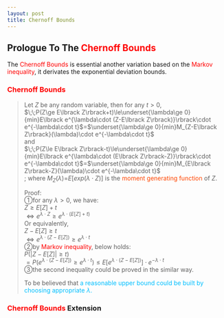 ```yaml
---
layout: post
title: Chernoff Bounds
---
```


## Prologue To The <font color="Red">Chernoff Bounds</font>
<p class="message">
The <font color="Red">Chernoff Bounds</font> is essential another variation based on the <font color="Red">Markov inequality</font>, it derivates the exponential deviation bounds.  
</p>

### <font color="Red">Chernoff Bounds</font>
>Let $Z$ be any random variable, then for any $t>0$,  
>$\;\;P(Z\ge E\lbrack Z\rbrack+t)\le\underset{\lambda\ge 0}{min}E\lbrack e^{\lambda\cdot (Z-E\lbrack Z\rbrack)}\rbrack\cdot e^{-\lambda\cdot t}$=$\underset{\lambda\ge 0}{min}M_{Z-E\lbrack Z\rbrack}(\lambda)\cdot e^{-\lambda\cdot t}$  
>and  
>$\;\;P(Z\le E\lbrack Z\rbrack-t)\le\underset{\lambda\ge 0}{min}E\lbrack e^{\lambda\cdot (E\lbrack Z\rbrack-Z)}\rbrack\cdot e^{-\lambda\cdot t}$=$\underset{\lambda\ge 0}{min}M_{E\lbrack Z\rbrack-Z}(\lambda)\cdot e^{-\lambda\cdot t}$  
>; where $M_{Z}(\lambda)$=$E\lbrack exp(\lambda\cdot Z)\rbrack$ is the <font color="OrangeRed">moment generating function</font> of $Z$.  
>
>Proof:  
>&#10112;for any $\lambda>0$, we have:  
>$Z\ge E\lbrack Z\rbrack+t$  
>$\Leftrightarrow e^{\lambda\cdot Z}\ge e^{\lambda\cdot (E\lbrack Z\rbrack+t)}$  
>Or equivalently,  
>$Z-E\lbrack Z\rbrack\ge t$  
>$\Leftrightarrow e^{\lambda\cdot (Z-E\lbrack Z\rbrack)}\ge e^{\lambda\cdot t}$  
>&#10113;by <font color="Red">Markov inequality</font>, below holds:  
>$P(\left|Z-E\lbrack Z\rbrack\right|\ge t)$  
>$=P(e^{\lambda\cdot (Z-E\lbrack Z\rbrack)}\ge e^{\lambda\cdot t})\le E\lbrack e^{\lambda\cdot (Z-E\lbrack Z\rbrack)}\rbrack\cdot e^{-\lambda\cdot t}$  
>&#10114;the second inequality could be proved in the similar way.  
>
>To be believed that <font color="DeepSkyBlue">a reasonable upper bound could be built by choosing appropriate $\lambda$.</font>  

### <font color="Red">Chernoff Bounds</font> Extension
>

<!-- Γ -->
<!-- \frac{\Gamma(k + n)}{\Gamma(n)} \frac{1}{r^k}  -->
<!-- \mbox{\large$\vert$}\nolimits_0^\infty -->
<!-- \vert_0^\infty -->
<!-- &prime; ′ -->
<!-- &Prime; ″ -->
<!-- \overline{X_n} -->
<!-- \frac{{\overline {X_n}}-\mu}{S/\sqrt n} -->
<!-- \lim_{t\rightarrow\infty} -->
<!-- \begin{array}{l}f'(x)\\f''(x)\\f'''(x)\\f''''(x)\end{array} -->
<!-- \\{Z\vert Z\ge t\\} -->
<!-- E\lbrack Z\rbrack -->
<!-- Var\lbrack Z\rbrack -->
<!-- \left|X\right| absolute value of X-->
<!-- \Leftrightarrow -->

<!-- Notes -->
<!-- <font color="OrangeRed">items, verb, to make it the focus</font> -->
<!-- <font color="Red">KKT</font> -->
<!-- <font color="Red">SMO heuristics</font> -->
<!-- <font color="Red">F</font> distribution -->
<!-- <font color="Red">t</font> distribution -->
<!-- <font color="DeepSkyBlue">suggested item, soft item</font> -->
<!-- <font color="RoyalBlue">old alpha</font> -->
<!-- <font color="Green">new alpha</font> -->

<!-- <font color="DeepPink">positive conclusion, finding</font> -->
<!-- <font color="RosyBrown">negative conclusion, finding</font> -->

<!-- <font color="#00ADAD">policy</font> -->
<!-- <font color="#6100A8">full observable</font> -->
<!-- <font color="#FFAC12">partial observable</font> -->
<!-- <font color="#EB00EB">stochastic</font> -->
<!-- <font color="#8400E6">state transition</font> -->
<!-- <font color="#D600D6">discount factor gamma $\gamma$</font> -->
<!-- <font color="#D600D6">$V(S)$</font> -->
<!-- <font color="#9300FF">immediate reward R(S)</font> -->